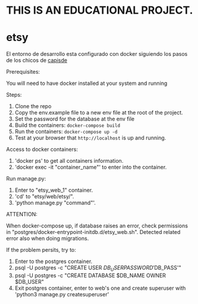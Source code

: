 # THIS IS AN EDUCATIONAL PROJECT.


# etsy

El entorno de desarrollo esta configurado con docker siguiendo los pasos de los chicos de [capisde](https://www.capside.com/labs/deploying-full-django-stack-with-docker-compose/)

Prerequisites:

You will need to have docker installed at your system and running

Steps:

1. Clone the repo
2. Copy the env.example file to a new env file at the root of the project.
3. Set the password for the database at the env file
4. Build the containers: `docker-compose build`
5. Run the containers: `docker-compose up -d`
6. Test at your browser that `http://localhost` is up and running.

Access to docker containers:

1. 'docker ps' to get all containers information.
2. 'docker exec -it "container_name"' to enter into the container.

Run manage.py:

1. Enter to "etsy_web_1" container.
2. 'cd' to "etsy/web/etsy/".
3. 'python manage.py "command"'.

ATTENTION:

When docker-compose up, if database raises an error, check permissions in "postgres/docker-entrypoint-initdb.d/etsy_web.sh". 
Detected related error also when doing migrations. 

If the problem persits, try to:
1. Enter to the postgres container.
2. psql -U postgres -c "CREATE USER $DB_USER PASSWORD '$DB_PASS'"
3. psql -U postgres -c "CREATE DATABASE $DB_NAME OWNER $DB_USER"
4. Exit postgres container, enter to web's one and create superuser with 'python3 manage.py createsuperuser'
